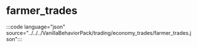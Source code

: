 # farmer_trades

:::code language="json" source="../../../VanillaBehaviorPack/trading/economy_trades/farmer_trades.json":::
